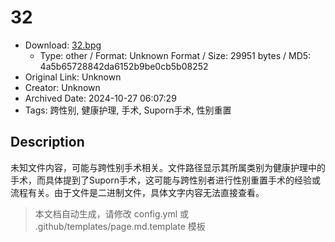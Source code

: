 # 32

- Download: [32.bpg](32.bpg)
    - Type: other / Format: Unknown Format / Size: 29951 bytes / MD5: 4a5b65728842da6152b9be0cb5b08252
- Original Link: Unknown
- Creator: Unknown
- Archived Date: 2024-10-27 06:07:29
- Tags: 跨性别, 健康护理, 手术, Suporn手术, 性别重置

## Description

未知文件内容，可能与跨性别手术相关。文件路径显示其所属类别为健康护理中的手术，而具体提到了Suporn手术，这可能与跨性别者进行性别重置手术的经验或流程有关。由于文件是二进制文件，具体文字内容无法直接查看。

> 本文档自动生成，请修改 config.yml 或 .github/templates/page.md.template 模板
